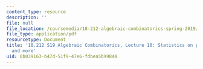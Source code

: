 ```yaml
---
content_type: resource
description: ''
file: null
file_location: /coursemedia/18-212-algebraic-combinatorics-spring-2019/0b039163b47d51f947e6fdbea5b99844_MIT18_212S19_lec10.pdf
file_type: application/pdf
resourcetype: Document
title: '18.212 S19 Algebraic Combinatorics, Lecture 10: Statistics on permutations
  and more'
uid: 0b039163-b47d-51f9-47e6-fdbea5b99844
---
```


